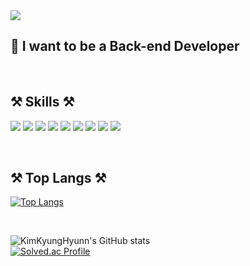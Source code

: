 <img src="https://capsule-render.vercel.app/api?type=wave&color=auto&height=300&section=header&text=I'm%20KyungHyun&fontSize=90" />

## 👋 I want to be a Back-end Developer <br>
<br>

## ⚒️ Skills ⚒️ <br>

<img src="https://img.shields.io/badge/java-61DAFB?style=for-the-badge&logo=java&logoColor=white"/> <img src="https://img.shields.io/badge/JavaScript-F7DF1E?style=for-the-badge&logo=JavaScript&logoColor=white"/> <img src="https://img.shields.io/badge/MySQL-4479A1?style=for-the-badge&logo=MySQL&logoColor=white"/>
<img src="https://img.shields.io/badge/Spring-6DB33F?style=for-the-badge&logo=Spring&logoColor=white"/> <img src="https://img.shields.io/badge/Spring Boot-6DB33F?style=for-the-badge&logo=Spring Boot&logoColor=white"/> <img src="https://img.shields.io/badge/Vue.js-4FC08D?style=for-the-badge&logo=Vue.js&logoColor=white"/> <img src="https://img.shields.io/badge/jQuery-0769AD?style=for-the-badge&logo=jQuery&logoColor=white"/> <img src="https://img.shields.io/badge/CSS3-1572B6?style=for-the-badge&logo=CSS3&logoColor=white"/> <img src="https://img.shields.io/badge/HTML5-E34F26?style=for-the-badge&logo=HTML5&logoColor=white"/>

<br>

## ⚒️ Top Langs ⚒️ <br>
[![Top Langs](https://github-readme-stats.vercel.app/api/top-langs/?username=KimKyungHyunn&layout=compact)](https://github.com/KimKyungHyunn/github-readme-stats)

<br>

![KimKyungHyunn's GitHub stats](https://github-readme-stats.vercel.app/api?username=KimKyungHyunn&show_icons=true&theme=cobalt) <br>
[![Solved.ac Profile](http://mazassumnida.wtf/api/v2/generate_badge?boj=kdkin00)](https://solved.ac/kdkin00)

